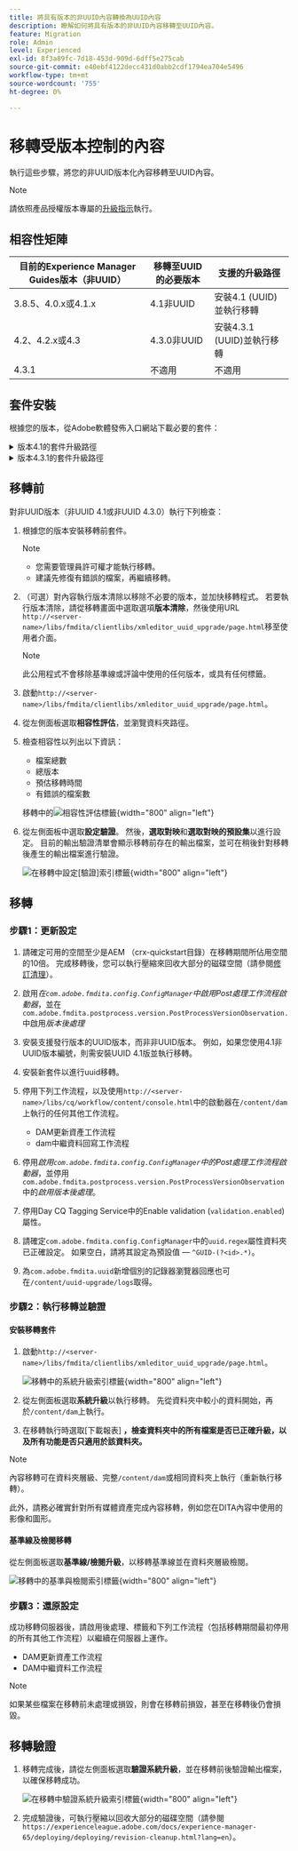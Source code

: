 ```yaml
---
title: 將具有版本的非UUID內容轉換為UUID內容
description: 瞭解如何將具有版本的非UUID內容移轉至UUID內容。
feature: Migration
role: Admin
level: Experienced
exl-id: 8f3a89fc-7d18-453d-909d-6dff5e275cab
source-git-commit: e40ebf4122decc431d0abb2cdf1794ea704e5496
workflow-type: tm+mt
source-wordcount: '755'
ht-degree: 0%

---
```


# 移轉受版本控制的內容

執行這些步驟，將您的非UUID版本化內容移轉至UUID內容。

>[!NOTE]
>
>請依照產品授權版本專屬的[升級指示](./upgrade-xml-documentation.md)執行。

## 相容性矩陣

| 目前的Experience Manager Guides版本（非UUID） | 移轉至UUID的必要版本 | 支援的升級路徑 |
|---|---|---|
| 3.8.5、4.0.x或4.1.x | 4.1非UUID | 安裝4.1 (UUID)並執行移轉 |
| 4.2、4.2.x或4.3 | 4.3.0非UUID | 安裝4.3.1 (UUID)並執行移轉 |
| 4.3.1 | 不適用 | 不適用 |

## 套件安裝

根據您的版本，從Adobe軟體發佈入口網站下載必要的套件：
<details>
<summary>  版本4.1的套件升級路徑</summary>

1. **移轉前**： [com.adobe.guides.pre-uuid-migration-1.0.9.zip](https://experience.adobe.com/#/downloads/content/software-distribution/en/aem.html?package=%2Fcontent%2Fsoftware-distribution%2Fen%2Fdetails.html%2Fcontent%2Fdam%2Faem%2Fpublic%2Faemdox%2Fother-packages%2Fuuid-migration%2F1-0%2Fcom.adobe.guides.pre-uuid-migration-1.0.9.zip)
1. **移轉**： [com.adobe.guides.uuid-upgrade-1.0.19.zip](https://experience.adobe.com/#/downloads/content/software-distribution/en/aem.html?package=%2Fcontent%2Fsoftware-distribution%2Fen%2Fdetails.html%2Fcontent%2Fdam%2Faem%2Fpublic%2Faemdox%2Fother-packages%2Fuuid-migration%2F1-0%2Fcom.adobe.guides.uuid-upgrade-1.0.19.zip)
</details>


<details>
<summary> 版本4.3.1的套件升級路徑</summary>

1. **移轉前**： [com.adobe.guides.pre-uuid-migration-1.1.3.zip](https://experience.adobe.com/#/downloads/content/software-distribution/en/aem.html?package=%2Fcontent%2Fsoftware-distribution%2Fen%2Fdetails.html%2Fcontent%2Fdam%2Faem%2Fpublic%2Faemdox%2Fother-packages%2Fuuid-migration%2Fcom.adobe.guides.pre-uuid-migration-1.1.3.zip)
1. **移轉**： [com.adobe.guides.uuid-upgrade-1.1.15.zip](https://experience.adobe.com/#/downloads/content/software-distribution/en/aem.html?package=%2Fcontent%2Fsoftware-distribution%2Fen%2Fdetails.html%2Fcontent%2Fdam%2Faem%2Fpublic%2Faemdox%2Fother-packages%2Fuuid-migration%2Fcom.adobe.guides.uuid-upgrade-1.1.15.zip)

</details>

## 移轉前

對非UUID版本（非UUID 4.1或非UUID 4.3.0）執行下列檢查：

1. 根據您的版本安裝移轉前套件。

   >[!NOTE]
   >
   >* 您需要管理員許可權才能執行移轉。
   >* 建議先修復有錯誤的檔案，再繼續移轉。

1. （可選）對內容執行版本清除以移除不必要的版本，並加快移轉程式。 若要執行版本清除，請從移轉畫面中選取選項&#x200B;**版本清除**，然後使用URL `http://<server- name>/libs/fmdita/clientlibs/xmleditor_uuid_upgrade/page.html`移至使用者介面。
   >[!NOTE]
   >
   >此公用程式不會移除基準線或評論中使用的任何版本，或具有任何標籤。

1. 啟動`http://<server-name>/libs/fmdita/clientlibs/xmleditor_uuid_upgrade/page.html`。
1. 從左側面板選取&#x200B;**相容性評估**，並瀏覽資料夾路徑。
1. 檢查相容性以列出以下資訊：
   * 檔案總數
   * 總版本
   * 預估移轉時間
   * 有錯誤的檔案數

   移轉中的![相容性評估標籤](assets/migration-compatibility-assessment.png){width="800" align="left"}


1. 從左側面板中選取&#x200B;**設定驗證**。 然後，**選取對映**&#x200B;和&#x200B;**選取對映的預設集**&#x200B;以進行設定。 目前的輸出驗證清單會顯示移轉前存在的輸出檔案，並可在稍後針對移轉後產生的輸出檔案進行驗證。

   ![在移轉中設定[驗證]索引標籤](assets/migration-configure-validation.png){width="800" align="left"}




## 移轉

### 步驟1：更新設定

1. 請確定可用的空間至少是AEM （crx-quickstart目錄）在移轉期間所佔用空間的10倍。 完成移轉後，您可以執行壓縮來回收大部分的磁碟空間（請參閱[修訂清理](https://experienceleague.adobe.com/docs/experience-manager-65/deploying/deploying/revision-cleanup.html?lang=en)）。

1. 啟用&#x200B;*在`com.adobe.fmdita.config.ConfigManager`中啟用Post處理工作流程啟動器*，並在`com.adobe.fmdita.postprocess.version.PostProcessVersionObservation.`中啟用&#x200B;*版本後處理*

1. 安裝支援發行版本的UUID版本，而非非UUID版本。 例如，如果您使用4.1非UUID版本編號，則需安裝UUID 4.1版並執行移轉。

1. 安裝新套件以進行uuid移轉。

1. 停用下列工作流程，以及使用`http://<server-name>/libs/cq/workflow/content/console.html`中的啟動器在`/content/dam`上執行的任何其他工作流程。

   * DAM更新資產工作流程
   * dam中繼資料回寫工作流程

1. 停用&#x200B;*啟用`com.adobe.fmdita.config.ConfigManager`中的Post處理工作流程啟動器*，並停用`com.adobe.fmdita.postprocess.version.PostProcessVersionObservation`中的&#x200B;*啟用版本後處理*。

1. 停用Day CQ Tagging Service中的Enable validation (`validation.enabled`)屬性。

1. 請確定`com.adobe.fmdita.config.ConfigManager`中的`uuid.regex`屬性資料夾已正確設定。 如果空白，請將其設定為預設值 — `^GUID-(?<id>.*)`。
1. 為`com.adobe.fmdita.uuid`新增個別的記錄器瀏覽器回應也可在`/content/uuid-upgrade/logs`取得。

### 步驟2：執行移轉並驗證

#### 安裝移轉套件

1. 啟動`http://<server-name>/libs/fmdita/clientlibs/xmleditor_uuid_upgrade/page.html`。

   ![移轉中的系統升級索引標籤](assets/migration-system-upgrade.png){width="800" align="left"}

1. 從左側面板選取&#x200B;**系統升級**&#x200B;以執行移轉。 先從資料夾中較小的資料開始，再於`/content/dam`上執行。

1. 在移轉執行時選取[下載報表] **，檢查資料夾中的所有檔案是否已正確升級，以及所有功能是否只適用於該資料夾。**


>[!NOTE]
>
> 內容移轉可在資料夾層級、完整`/content/dam`或相同資料夾上執行（重新執行移轉）。

此外，請務必確實針對所有媒體資產完成內容移轉，例如您在DITA內容中使用的影像和圖形。

#### 基準線及檢閱移轉

從左側面板選取&#x200B;**基準線/檢閱升級**，以移轉基準線並在資料夾層級檢閱。

![移轉中的基準與檢閱索引標籤](assets/migration-baseline-review-upgrade.png){width="800" align="left"}


### 步驟3：還原設定

成功移轉伺服器後，請啟用後處理、標籤和下列工作流程（包括移轉期間最初停用的所有其他工作流程）以繼續在伺服器上運作。

* DAM更新資產工作流程
* DAM中繼資料工作流程

>[!NOTE]
>
>如果某些檔案在移轉前未處理或損毀，則會在移轉前損毀，甚至在移轉後仍會損毀。

## 移轉驗證

1. 移轉完成後，請從左側面板選取&#x200B;**驗證系統升級**，並在移轉前後驗證輸出檔案，以確保移轉成功。

   ![在移轉中驗證系統升級索引標籤](assets/migration-validate-system-upgrade.png){width="800" align="left"}


1. 完成驗證後，可執行壓縮以回收大部分的磁碟空間（請參閱`https://experienceleague.adobe.com/docs/experience-manager-65/deploying/deploying/revision-cleanup.html?lang=en`）。
